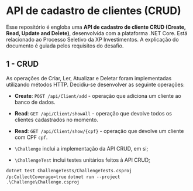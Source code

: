 # API de cadastro de clientes (CRUD)

Esse repositório é engloba uma **API de cadastro de cliente CRUD 
(Create, Read, Update and Delete)**, desenvolvida com a plataforma .NET Core. Está relacionado ao Processo Seletivo da XP Investimentos.
A explicação do documento é guiada pelos requisitos do desafio.

## 1 - CRUD
As operações de Criar, Ler, Atualizar e Deletar foram implementadas utilizando métodos HTTP. Decidiu-se desenvolver as seguinte operações:

* **Create**: `POST /api/Client/add` - operação que adiciona um cliente ao banco de dados.
* **Read**: `GET /api/Client/showAll` - operação que devolve todos os clientes cadastrados no momento.
* **Read**: `GET /api/Client/show/{cpf}` - operação que devolve um cliente com CPF `cpf`.


  
 * `\Challenge` inclui a implementação da API CRUD, em si;
 * `\ChallengeTest` inclui testes unitários feitos à API CRUD;



`dotnet test ChallengeTests/ChallengeTests.csproj /p:CollectCoverage=true`
`dotnet run --project .\Challenge\Challenge.csproj`
